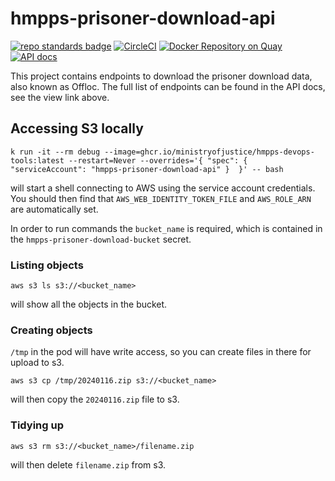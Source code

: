 # hmpps-prisoner-download-api
[![repo standards badge](https://img.shields.io/badge/dynamic/json?color=blue&style=flat&logo=github&label=MoJ%20Compliant&query=%24.result&url=https%3A%2F%2Foperations-engineering-reports.cloud-platform.service.justice.gov.uk%2Fapi%2Fv1%2Fcompliant_public_repositories%2Fhmpps-prisoner-download-api)](https://operations-engineering-reports.cloud-platform.service.justice.gov.uk/public-github-repositories.html#hmpps-prisoner-download-api "Link to report")
[![CircleCI](https://circleci.com/gh/ministryofjustice/hmpps-prisoner-download-api/tree/main.svg?style=svg)](https://circleci.com/gh/ministryofjustice/hmpps-prisoner-download-api)
[![Docker Repository on Quay](https://quay.io/repository/hmpps/hmpps-prisoner-download-api/status "Docker Repository on Quay")](https://quay.io/repository/hmpps/hmpps-prisoner-download-api)
[![API docs](https://img.shields.io/badge/API_docs_-view-85EA2D.svg?logo=swagger)](https://prisoner-download-api-dev.prison.service.justice.gov.uk/webjars/swagger-ui/index.html?configUrl=/v3/api-docs)

This project contains endpoints to download the prisoner download data, also known as Offloc.
The full list of endpoints can be found in the API docs, see the view link above.

## Accessing S3 locally

```shell
k run -it --rm debug --image=ghcr.io/ministryofjustice/hmpps-devops-tools:latest --restart=Never --overrides='{ "spec": { "serviceAccount": "hmpps-prisoner-download-api" }  }' -- bash
```

will start a shell connecting to AWS using the service account credentials.  You should then find that
`AWS_WEB_IDENTITY_TOKEN_FILE` and `AWS_ROLE_ARN` are automatically set.

In order to run commands the `bucket_name` is required, which is contained in the
`hmpps-prisoner-download-bucket` secret.

### Listing objects
```shell
aws s3 ls s3://<bucket_name>
```
will show all the objects in the bucket.

### Creating objects
`/tmp` in the pod will have write access, so you can create files in there for upload to s3.
```shell
aws s3 cp /tmp/20240116.zip s3://<bucket_name>
```
will then copy the `20240116.zip` file to s3.

### Tidying up
```shell
aws s3 rm s3://<bucket_name>/filename.zip
```
will then delete `filename.zip` from s3.
